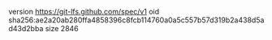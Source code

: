 version https://git-lfs.github.com/spec/v1
oid sha256:ae2a20ab280ffa4858396c8fcb114760a0a5c557b57d319b2a438d5ad43d2bba
size 2846
